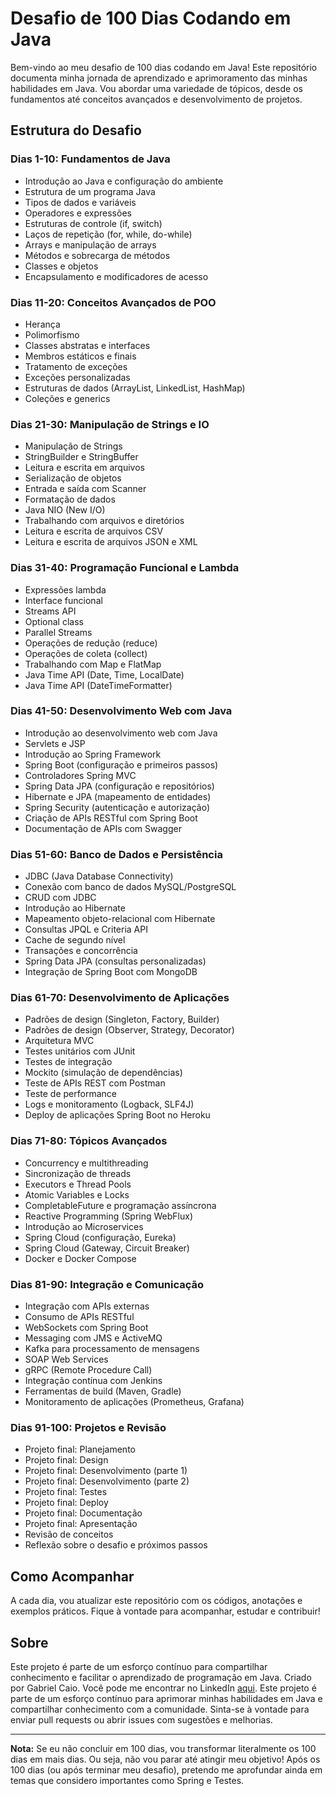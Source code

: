 # Desafio de 100 Dias Codando em Java

Bem-vindo ao meu desafio de 100 dias codando em Java! Este repositório documenta minha jornada de aprendizado e aprimoramento das minhas habilidades em Java. Vou abordar uma variedade de tópicos, desde os fundamentos até conceitos avançados e desenvolvimento de projetos.

## Estrutura do Desafio

### Dias 1-10: Fundamentos de Java

- Introdução ao Java e configuração do ambiente
- Estrutura de um programa Java
- Tipos de dados e variáveis
- Operadores e expressões
- Estruturas de controle (if, switch)
- Laços de repetição (for, while, do-while)
- Arrays e manipulação de arrays
- Métodos e sobrecarga de métodos
- Classes e objetos
- Encapsulamento e modificadores de acesso

### Dias 11-20: Conceitos Avançados de POO

- Herança
- Polimorfismo
- Classes abstratas e interfaces
- Membros estáticos e finais
- Tratamento de exceções
- Exceções personalizadas
- Estruturas de dados (ArrayList, LinkedList, HashMap)
- Coleções e generics

### Dias 21-30: Manipulação de Strings e IO

- Manipulação de Strings
- StringBuilder e StringBuffer
- Leitura e escrita em arquivos
- Serialização de objetos
- Entrada e saída com Scanner
- Formatação de dados
- Java NIO (New I/O)
- Trabalhando com arquivos e diretórios
- Leitura e escrita de arquivos CSV
- Leitura e escrita de arquivos JSON e XML

### Dias 31-40: Programação Funcional e Lambda

- Expressões lambda
- Interface funcional
- Streams API
- Optional class
- Parallel Streams
- Operações de redução (reduce)
- Operações de coleta (collect)
- Trabalhando com Map e FlatMap
- Java Time API (Date, Time, LocalDate)
- Java Time API (DateTimeFormatter)

### Dias 41-50: Desenvolvimento Web com Java

- Introdução ao desenvolvimento web com Java
- Servlets e JSP
- Introdução ao Spring Framework
- Spring Boot (configuração e primeiros passos)
- Controladores Spring MVC
- Spring Data JPA (configuração e repositórios)
- Hibernate e JPA (mapeamento de entidades)
- Spring Security (autenticação e autorização)
- Criação de APIs RESTful com Spring Boot
- Documentação de APIs com Swagger

### Dias 51-60: Banco de Dados e Persistência

- JDBC (Java Database Connectivity)
- Conexão com banco de dados MySQL/PostgreSQL
- CRUD com JDBC
- Introdução ao Hibernate
- Mapeamento objeto-relacional com Hibernate
- Consultas JPQL e Criteria API
- Cache de segundo nível
- Transações e concorrência
- Spring Data JPA (consultas personalizadas)
- Integração de Spring Boot com MongoDB

### Dias 61-70: Desenvolvimento de Aplicações

- Padrões de design (Singleton, Factory, Builder)
- Padrões de design (Observer, Strategy, Decorator)
- Arquitetura MVC
- Testes unitários com JUnit
- Testes de integração
- Mockito (simulação de dependências)
- Teste de APIs REST com Postman
- Teste de performance
- Logs e monitoramento (Logback, SLF4J)
- Deploy de aplicações Spring Boot no Heroku

### Dias 71-80: Tópicos Avançados

- Concurrency e multithreading
- Sincronização de threads
- Executors e Thread Pools
- Atomic Variables e Locks
- CompletableFuture e programação assíncrona
- Reactive Programming (Spring WebFlux)
- Introdução ao Microservices
- Spring Cloud (configuração, Eureka)
- Spring Cloud (Gateway, Circuit Breaker)
- Docker e Docker Compose

### Dias 81-90: Integração e Comunicação

- Integração com APIs externas
- Consumo de APIs RESTful
- WebSockets com Spring Boot
- Messaging com JMS e ActiveMQ
- Kafka para processamento de mensagens
- SOAP Web Services
- gRPC (Remote Procedure Call)
- Integração contínua com Jenkins
- Ferramentas de build (Maven, Gradle)
- Monitoramento de aplicações (Prometheus, Grafana)

### Dias 91-100: Projetos e Revisão

- Projeto final: Planejamento
- Projeto final: Design
- Projeto final: Desenvolvimento (parte 1)
- Projeto final: Desenvolvimento (parte 2)
- Projeto final: Testes
- Projeto final: Deploy
- Projeto final: Documentação
- Projeto final: Apresentação
- Revisão de conceitos
- Reflexão sobre o desafio e próximos passos

## Como Acompanhar

A cada dia, vou atualizar este repositório com os códigos, anotações e exemplos práticos. Fique à vontade para acompanhar, estudar e contribuir!

## Sobre

Este projeto é parte de um esforço contínuo para compartilhar conhecimento e facilitar o aprendizado de programação em Java. Criado por Gabriel Caio. Você pode me encontrar no LinkedIn [aqui](linkedin.com/in/gabriel-caio).
Este projeto é parte de um esforço contínuo para aprimorar minhas habilidades em Java e compartilhar conhecimento com a comunidade. Sinta-se à vontade para enviar pull requests ou abrir issues com sugestões e melhorias.

---

**Nota:** Se eu não concluir em 100 dias, vou transformar literalmente os 100 dias em mais dias. Ou seja, não vou parar até atingir meu objetivo! Após os 100 dias (ou após terminar meu desafio), pretendo me aprofundar ainda em temas que considero importantes como Spring e Testes.
